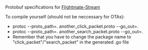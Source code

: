 Protobuf specifications for [Flightmate-Stream](https://github.com/Flightmate/Flightmate-Stream)

To compile yourself (should not be neccessary for OTAs): 
- protoc --proto_path=. another_click_packet.proto --go_out=.
- protoc --proto_path=. another_search_packet.proto --go_out=.
- Remember that you have to change the package name to "click_packet"/"search_packet" in the generated .go file